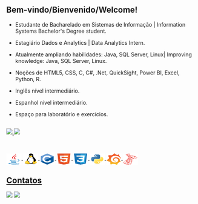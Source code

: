 ## Bem-vindo/Bienvenido/Welcome!

- Estudante de Bacharelado em Sistemas de Informação | Information Systems Bachelor's Degree student.

- Estagiário Dados e Analytics | Data Analytics Intern.

- Atualmente ampliando habilidades: Java, SQL Server, Linux| Improving knowledge: Java, SQL Server, Linux.

- Noções de HTML5, CSS, C, C#, .Net, QuickSight, Power BI, Excel, Python, R.

- Inglês nível intermediário.

- Espanhol nível intermediário. 

- Espaço para laboratório e exercícios. 

##

 <div>
  <a href="https://github.com/heldersp">
  <img height="180em" src="https://github-readme-stats.vercel.app/api?username=heldersp&show_icons=true&theme=midnight-purple&include_all_commits=true&count_private=true"/>
  <img height="180em" src="https://github-readme-stats.vercel.app/api/top-langs/?username=heldersp&layout=compact&langs_count=7&theme=midnight-purple"/>
</div>

 ##
  
<div style="display: inline_block"><br>
  <img align="center" alt="Java" height="30" width="40" src="https://raw.githubusercontent.com/devicons/devicon/master/icons/java/java-original.svg">
 
  <img align="center" alt="Linux" height="30" width="40" src="https://raw.githubusercontent.com/devicons/devicon/master/icons/linux/linux-original.svg">
 
  <img align="center" alt="c" height="30" width="40" src="https://raw.githubusercontent.com/devicons/devicon/master/icons/c/c-original.svg">
 
  <img align="center" alt="html5" height="30" width="40" src="https://raw.githubusercontent.com/devicons/devicon/master/icons/html5/html5-original.svg">
 
 <img align="center" alt="css3" height="30" width="40" src="https://raw.githubusercontent.com/devicons/devicon/master/icons/css3/css3-original.svg">
 
  <img align="center" alt="python" height="30" width="40" src="https://raw.githubusercontent.com/devicons/devicon/master/icons/python/python-original.svg">
 
 <img align="center" alt="grafana" height="30" width="40" src="https://raw.githubusercontent.com/devicons/devicon/master/icons/grafana/grafana-original.svg">
 
  <img align="center" alt="mssqlserver" height="30" width="40" src="https://raw.githubusercontent.com/devicons/devicon/master/icons/microsoftsqlserver/microsoftsqlserver-plain.svg">
 
  
 </div>
  
  ## Contatos
  
  <div> 
  <a href = "mailto:heldergalbier@gmail.com"><img src="https://img.shields.io/badge/Gmail-D14836?style=for-the-badge&logo=gmail&logoColor=white" target="_blank"></a>
  <a href="https://www.linkedin.com/in/helderglbr/" target="_blank"><img src="https://img.shields.io/badge/LinkedIn-0077B5?style=for-the-badge&logo=linkedin&logoColor=white" target="_blank"></a> 
  </div>

